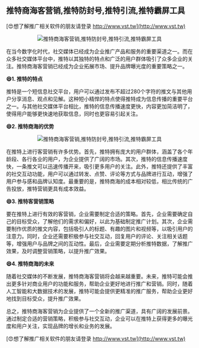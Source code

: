 ## **推特商海客营销,推特防封号,推特引流,推特霸屏工具**

[😍想了解推广相关软件的朋友请登录 http://www.vst.tw](http://www.vst.tw)

 <center><img src="https://vst.tw/MP4/tuiguang/png/0.png" alt="推特商海客营销,推特防封号,推特引流,推特霸屏工具"></center>

在当今数字化时代，社交媒体已经成为企业推广产品和服务的重要渠道之一。而在众多社交媒体平台中，推特以其独特的特点和广泛的用户群体吸引了众多企业的关注。推特商海客营销已经成为企业拓展市场、提升品牌曝光度的重要策略之一。

**😄1. 推特的特点**

推特是一个短信息社交平台，用户可以通过发布不超过280个字符的推文与其他用户分享消息、观点和见解。这种短小精悍的特点使得推特成为信息传播的重要平台之一。与其他社交媒体平台相比，推特的信息传播速度更快，内容更加简洁明了，使得用户能够更快速地获取信息，同时也更容易引起关注。

**😄2. 推特商海的优势**

 <center><img src="https://vst.tw/MP4/tuiguang/png/5.png" alt="推特商海客营销,推特防封号,推特引流,推特霸屏工具"></center>

在推特上进行客营销有许多优势。首先，推特拥有庞大的用户群体，涵盖了各个年龄段、各行各业的用户，为企业提供了广阔的市场。其次，推特的信息传播速度快，一条推文可以迅速传播开来，吸引更多用户的关注。此外，推特还提供了丰富的社交互动功能，用户可以通过转发、点赞、评论等方式与品牌进行互动，增强了用户参与感和品牌认知度。最重要的是，推特商海的成本相对较低，相比传统的广告投放，推特营销更具有成本效益。

**😄3. 推特客营销策略**

要在推特上进行有效的客营销，企业需要制定合适的策略。首先，企业需要确定自己的目标受众，了解他们的需求和偏好，以此为基础制定推广计划。其次，企业需要制作优质的推文内容，包括吸引人的标题、有趣的图片和视频等，以吸引用户的注意力。同时，企业还需要积极参与社交互动，回复用户的评论、关注相关话题等，增强用户与品牌之间的互动性。最后，企业需要定期分析推特数据，了解推广效果，及时调整营销策略，以提升推广效果。

**😄4. 推特商海的未来**

随着社交媒体的不断发展，推特商海客营销将会越来越重要。未来，推特可能会推出更多针对商业用户的功能和服务，帮助企业更好地进行推广和营销。同时，随着人工智能和大数据技术的发展，推特可能会提供更精准的推广服务，帮助企业更好地找到目标受众，提升推广效果。

总之，推特商海客营销为企业提供了一个全新的推广渠道，具有广阔的发展前景。通过制定合适的营销策略，积极参与社交互动，企业可以在推特上获得更多的曝光度和用户关注，实现品牌的增长和业务的发展。

[😍想了解推广相关软件的朋友请登录 http://www.vst.tw](http://www.vst.tw)



